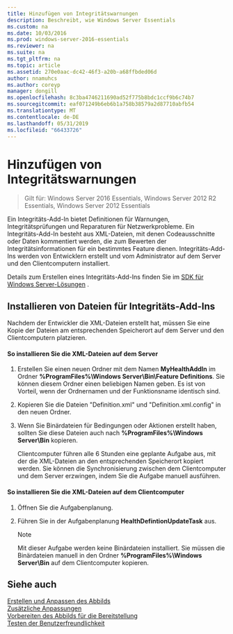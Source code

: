 ```yaml
---
title: Hinzufügen von Integritätswarnungen
description: Beschreibt, wie Windows Server Essentials
ms.custom: na
ms.date: 10/03/2016
ms.prod: windows-server-2016-essentials
ms.reviewer: na
ms.suite: na
ms.tgt_pltfrm: na
ms.topic: article
ms.assetid: 270e0aac-dc42-46f3-a20b-a68ffbded06d
author: nnamuhcs
ms.author: coreyp
manager: dongill
ms.openlocfilehash: 8c3ba4746211690ad52f775b8bdc1ccf9b6c74b7
ms.sourcegitcommit: eaf071249b6eb6b1a758b38579a2d87710abfb54
ms.translationtype: MT
ms.contentlocale: de-DE
ms.lasthandoff: 05/31/2019
ms.locfileid: "66433726"
---
```

# <a name="add-health-alerts"></a>Hinzufügen von Integritätswarnungen

>Gilt für: Windows Server 2016 Essentials, Windows Server 2012 R2 Essentials, Windows Server 2012 Essentials

Ein Integritäts-Add-In bietet Definitionen für Warnungen, Integritätsprüfungen und Reparaturen für Netzwerkprobleme. Ein Integritäts-Add-In besteht aus XML-Dateien, mit denen Codeausschnitte oder Daten kommentiert werden, die zum Bewerten der Integritätsinformationen für ein bestimmtes Feature dienen. Integritäts-Add-Ins werden von Entwicklern erstellt und vom Administrator auf dem Server und den Clientcomputern installiert.  
  
 Details zum Erstellen eines Integritäts-Add-Ins finden Sie im [SDK für Windows Server-Lösungen](https://go.microsoft.com/fwlink/?LinkID=248648) .  
  
## <a name="installing-health-add-in-files"></a>Installieren von Dateien für Integritäts-Add-Ins  
 Nachdem der Entwickler die XML-Dateien erstellt hat, müssen Sie eine Kopie der Dateien am entsprechenden Speicherort auf dem Server und den Clientcomputern platzieren.  
  
#### <a name="to-install-the-xml-files-on-the-server"></a>So installieren Sie die XML-Dateien auf dem Server  
  
1. Erstellen Sie einen neuen Ordner mit dem Namen **MyHealthAddIn** im Ordner **%ProgramFiles%\Windows Server\Bin\Feature Definitions**. Sie können diesem Ordner einen beliebigen Namen geben. Es ist von Vorteil, wenn der Ordnernamen und der Funktionsname identisch sind.  
  
2. Kopieren Sie die Dateien "Definition.xml" und "Definition.xml.config" in den neuen Ordner.  
  
3. Wenn Sie Binärdateien für Bedingungen oder Aktionen erstellt haben, sollten Sie diese Dateien auch nach **%ProgramFiles%\Windows Server\Bin** kopieren.  
  
   Clientcomputer führen alle 6 Stunden eine geplante Aufgabe aus, mit der die XML-Dateien an den entsprechenden Speicherort kopiert werden. Sie können die Synchronisierung zwischen dem Clientcomputer und dem Server erzwingen, indem Sie die Aufgabe manuell ausführen.  
  
#### <a name="to-install-the-xml-files-on-the-client-computer"></a>So installieren Sie die XML-Dateien auf dem Clientcomputer  
  
1.  Öffnen Sie die Aufgabenplanung.  
  
2.  Führen Sie in der Aufgabenplanung **HealthDefintionUpdateTask** aus.  
  
    > [!NOTE]
    >  Mit dieser Aufgabe werden keine Binärdateien installiert. Sie müssen die Binärdateien manuell in den Ordner **%ProgramFiles%\Windows Server\Bin** auf dem Clientcomputer kopieren.  
  
## <a name="see-also"></a>Siehe auch  
 [Erstellen und Anpassen des Abbilds](Creating-and-Customizing-the-Image.md)   
 [Zusätzliche Anpassungen](Additional-Customizations.md)   
 [Vorbereiten des Abbilds für die Bereitstellung](Preparing-the-Image-for-Deployment.md)   
 [Testen der Benutzerfreundlichkeit](Testing-the-Customer-Experience.md)